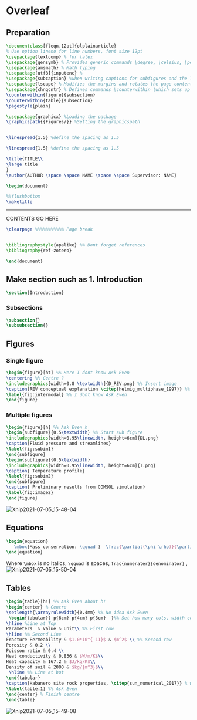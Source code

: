 # Overleaf

## Preparation

```latex
\documentclass[fleqn,12pt]{olplainarticle}
% Use option lineno for line numbers, font size 12pt 
\usepackage{textcomp} % for latex
\usepackage{gensymb} % Provides generic commands \degree, \celsius, \perthousand, \micro and \ohm which work both in text and maths mode.
\usepackage{amsmath} % Math typing
\usepackage[utf8]{inputenc} %
\usepackage{subcaption} %when writing captions for subfigures and the like.
\usepackage{lscape} % Modifies the margins and rotates the page contents but not the page number. Useful, for example, with large multipage tables, as it is compatible with longtable and supertabular.
\usepackage{chngcntr} % Defines commands \counterwithin (which sets up a counter to be reset when another is incremented) and \counterwithout (which unsets such a relationship).
\counterwithin{figure}{subsection}
\counterwithin{table}{subsection}
\pagestyle{plain}

\usepackage{graphicx} %Loading the package
\graphicspath{{Figures/}} %Setting the graphicspath


\linespread{1.5} %define the spacing as 1.5

\linespread{1.5} %define the spacing as 1.5

\title{TITLE\\
\large title
}
\author{AUTHOR \space \space NAME \space \space Supervisor: NAME}

\begin{document}

%\flushbottom
\maketitle


```

------

CONTENTS GO HERE

```latex
\clearpage %%%%%%%%%%% Page break


\bibliographystyle{apalike} %% Dont forget references
\bibliography{ref-zotero}

\end{document}
```



## Make section such as 1. Introduction

``` latex
\section{Introduction}
```

### Subsections

```latex
\subsection{}
\subsubsection{}
```

## Figures

### Single figure

```Latex
\begin{figure}[ht] %% Here I dont know Ask Even
\centering %% Centre ?
\includegraphics[width=0.8 \textwidth]{D_REV.png} %% Insert image
\caption{REV conceptual explanation \citep{helmig_multiphase_1997}} %% What to display
\label{fig:intermodal} %% I dont know Ask Even
\end{figure} 
```

### Multiple figures

``` latex
\begin{figure}[h] %% Ask Even h
\begin{subfigure}{0.5\textwidth} %% Start sub figure
\includegraphics[width=0.95\linewidth, height=6cm]{DL.png} 
\caption{Fluid pressure and streamlines}
\label{fig:subim1}
\end{subfigure}
\begin{subfigure}{0.5\textwidth}
\includegraphics[width=0.95\linewidth, height=6cm]{T.png}
\caption{ Temperature profile}
\label{fig:subim2}
\end{subfigure}
\caption{ Preliminary results from COMSOL simulation}
\label{fig:image2}
\end{figure}
```

![Xnip2021-07-05_15-48-04](https://tva1.sinaimg.cn/large/008i3skNgy1gs60yi50k1j31w00r6q9a.jpg)

## Equations

```Latex
\begin{equation}
   \mbox{Mass conservation: \qquad }  \frac{\partial(\phi \rho)}{\partial t}+\nabla*( \rho v) = q  
\end{equation}
```

Where `\mbox` is no Italics, `\qquad` is spaces, `frac{numerater}{denominator}` ,![Xnip2021-07-05_15-50-04](https://tva1.sinaimg.cn/large/008i3skNgy1gs610g2cesj31qm05i0ta.jpg)

## Tables

```latex
\begin{table}[h!] %% Ask Even about h!
\begin{center} % Centre
\setlength{\arrayrulewidth}{0.4mm} %% No idea Ask Even
 \begin{tabular}{ p{6cm} p{4cm} p{3cm}  }%% Set how many cols, width cols
\hline %Line at Top
Parameters  & Value & Unit\\ %% First row
\hline %% Second Line
Fracture Permeability & $1.0*10^{-11}$ & $m^2$ \\ %% Second row
Porosity & 0.2 \\
Poisson ratio & 0.4 \\
Heat conductivity & 0.836 & $W/m/K$\\
Heat capacity & 167.2 & $J/kg/K$\\
Density of soil & 2000 & $kg/{m^3}$\\
 \hline %% Line at bot
\end{tabular}
\caption{Habanero site rock properties, \citep{sun_numerical_2017}} % what to dsiplay
\label{table:1} %% Ask Even
\end{center} % Finish centre
\end{table}
```

![Xnip2021-07-05_15-49-08](https://tva1.sinaimg.cn/large/008i3skNgy1gs60zmdownj31k60pugpq.jpg)

